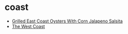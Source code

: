 # coast

 * [Grilled East Coast Oysters With Corn Jalapeno Salsita](index/g/grilled-east-coast-oysters-with-corn-jalapeno-salsita-358970.json)
 * [The West Coast](index/t/the-west-coast-200813.json)

